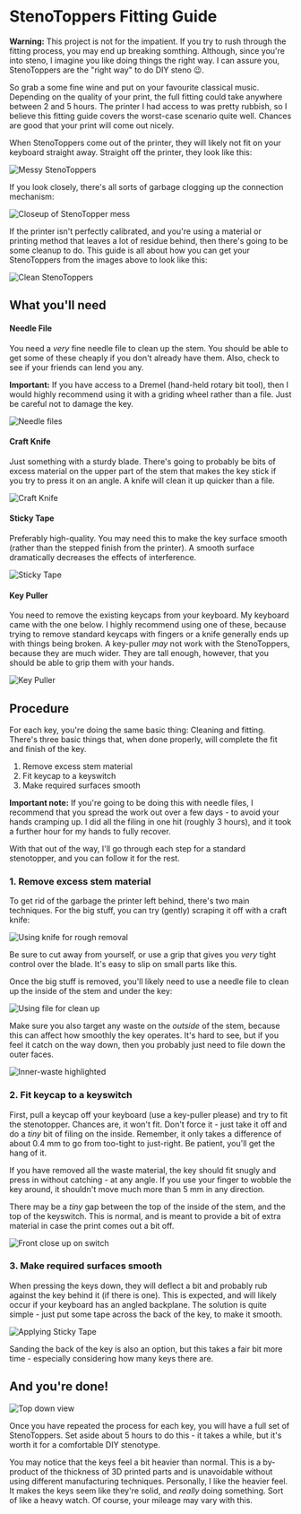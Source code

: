 # StenoToppers Fitting Guide

**Warning:** This project is not for the impatient. If you try to rush through the fitting process, you may end up breaking somthing. Although, since you're into steno, I imagine you like doing things the right way. I can assure you, StenoToppers are the "right way" to do DIY steno :wink:.

So grab a some fine wine and put on your favourite classical music. Depending on the quality of your print, the full fitting could take anywhere between 2 and 5 hours. The printer I had access to was pretty rubbish, so I believe this fitting guide covers the worst-case scenario quite well. Chances are good that your print will come out nicely.

When StenoToppers come out of the printer, they will likely not fit on your keyboard straight away. Straight off the printer, they look like this:

![Messy StenoToppers](http://imgur.com/KLbvj43.jpg)

If you look closely, there's all sorts of garbage clogging up the connection mechanism:

![Closeup of StenoTopper mess](http://imgur.com/HdfwgzG.jpg)

If the printer isn't perfectly calibrated, and you're using a material or printing method that leaves a lot of residue behind, then there's going to be some cleanup to do. This guide is all about how you can get your StenoToppers from the images above to look like this:

![Clean StenoToppers](http://imgur.com/kPWKUaw.jpg)


## What you'll need

#### Needle File

You need a *very* fine needle file to clean up the stem. You should be able to get some of these cheaply if you don't already have them. Also, check to see if your friends can lend you any.

**Important:** If you have access to a Dremel (hand-held rotary bit tool), then I would highly recommend using it with a griding wheel rather than a file. Just be careful not to damage the key.

![Needle files](http://imgur.com/2USf4c8.jpg)

#### Craft Knife

Just something with a sturdy blade. There's going to probably be bits of excess material on the upper part of the stem that makes the key stick if you try to press it on an angle. A knife will clean it up quicker than a file.

![Craft Knife](http://imgur.com/fGOeeLT.jpg)

#### Sticky Tape

Preferably high-quality. You may need this to make the key surface smooth (rather than the stepped finish from the printer). A smooth surface dramatically decreases the effects of interference.

![Sticky Tape](http://imgur.com/fLlFUXF.jpg)

#### Key Puller

You need to remove the existing keycaps from your keyboard. My keyboard came with the one below. I highly recommend using one of these, because trying to remove standard keycaps with fingers or a knife generally ends up with things being broken. A key-puller *may* not work with the StenoToppers, because they are much wider. They are tall enough, however, that you should be able to grip them with your hands.

![Key Puller](http://imgur.com/vehM8NO.jpg)

## Procedure

For each key, you're doing the same basic thing: Cleaning and fitting. There's three basic things that, when done properly, will complete the fit and finish of the key.

1. Remove excess stem material
2. Fit keycap to a keyswitch
3. Make required surfaces smooth

**Important note:** If you're going to be doing this with needle files, I recommend that you spread the work out over a few days - to avoid your hands cramping up. I did all the filing in one hit (roughly 3 hours), and it took a further hour for my hands to fully recover.

With that out of the way, I'll go through each step for a standard stenotopper, and you can follow it for the rest.

### 1. Remove excess stem material

To get rid of the garbage the printer left behind, there's two main techniques. For the big stuff, you can try (gently) scraping it off with a craft knife:

![Using knife for rough removal](http://imgur.com/Y5XfWbT.jpg)

Be sure to cut away from yourself, or use a grip that gives you *very* tight control over the blade. It's easy to slip on small parts like this.

Once the big stuff is removed, you'll likely need to use a needle file to clean up the inside of the stem and under the key:

![Using file for clean up](http://imgur.com/NY0HVBs.jpg)


Make sure you also target any waste on the *outside* of the stem, because this can affect how smoothly the key operates. It's hard to see, but if you feel it catch on the way down, then you probably just need to file down the outer faces.

![Inner-waste highlighted](http://imgur.com/O8iq5dY.jpg)



### 2. Fit keycap to a keyswitch

First, pull a keycap off your keyboard (use a key-puller please) and try to fit the stenotopper. Chances are, it won't fit. Don't force it - just take it off and do a *tiny* bit of filing on the inside. Remember, it only takes a difference of about 0.4 mm to go from too-tight to just-right. Be patient, you'll get the hang of it.

If you have removed all the waste material, the key should fit snugly and press in without catching - at any angle. If you use your finger to wobble the key around, it shouldn't move much more than 5 mm in any direction.

There may be a *tiny* gap between the top of the inside of the stem, and the top of the keyswitch. This is normal, and is meant to provide a bit of extra material in case the print comes out a bit off.

![Front close up on switch](http://imgur.com/WaHuLjC.jpg)


### 3. Make required surfaces smooth

When pressing the keys down, they will deflect a bit and probably rub against the key behind it (if there is one). This is expected, and will likely occur if your keyboard has an angled backplane. The solution is quite simple - just put some tape across the back of the key, to make it smooth.

![Applying Sticky Tape](http://imgur.com/9idCerX.jpg)

Sanding the back of the key is also an option, but this takes a fair bit more time - especially considering how many keys there are.

## And you're done!

![Top down view](http://imgur.com/FRwXu8x.jpg)

Once you have repeated the process for each key, you will have a full set of StenoToppers. Set aside about 5 hours to do this - it takes a while, but it's worth it for a comfortable DIY stenotype.

You may notice that the keys feel a bit heavier than normal. This is a by-product of the thickness of 3D printed parts and is unavoidable without using different manufacturing techniques. Personally, I like the heavier feel. It makes the keys seem like they're solid, and *really* doing something. Sort of like a heavy watch. Of course, your mileage may vary with this.
